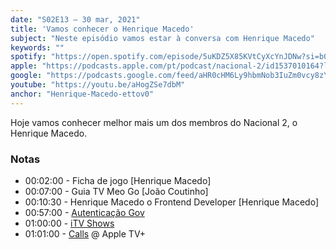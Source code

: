 ```yaml
---
date: "S02E13 — 30 mar, 2021"
title: 'Vamos conhecer o Henrique Macedo'
subject: "Neste episódio vamos estar à conversa com Henrique Macedo"
keywords: ""
spotify: "https://open.spotify.com/episode/5uKDZ5X85KVtCyXcYnJDNw?si=b063b83988f04ce8"
apple: "https://podcasts.apple.com/pt/podcast/nacional-2/id1537010164?l=en&i=1000515088454"
google: "https://podcasts.google.com/feed/aHR0cHM6Ly9hbmNob3IuZm0vcy8zYzVjOWFjYy9wb2RjYXN0L3Jzcw/episode/NzE2NDI0ZDktYWYxOS00YmNjLWJkZTAtY2NjMTFiMmQxMGQx?sa=X&ved=0CAUQkfYCahcKEwjo29fm3PDvAhUAAAAAHQAAAAAQAg"
youtube: "https://youtu.be/aHogZSe7dbM"
anchor: "Henrique-Macedo-ettov0"
---
```


Hoje vamos conhecer melhor mais um dos membros do Nacional 2, o Henrique Macedo.

### Notas

* 00:02:00​ - Ficha de jogo  [Henrique Macedo]
* 00:07:00​ - Guia TV Meo Go  [João Coutinho]
* 00:10:30​ - Henrique Macedo o Frontend Developer  [Henrique Macedo]
* 00:57:00​ - [Autenticação Gov](https://www.autenticacao.gov.pt/)
* 01:00:00​ - [iTV Shows](https://apps.apple.com/app/itv-shows-3/id741292427?l=fr&ls=1)
* 01:01:00​ - [Calls](https://tv.apple.com/pt/show/calls/umc.cmc.7hp8sparfsxo0l4f712f3mf2r) @ Apple TV+
